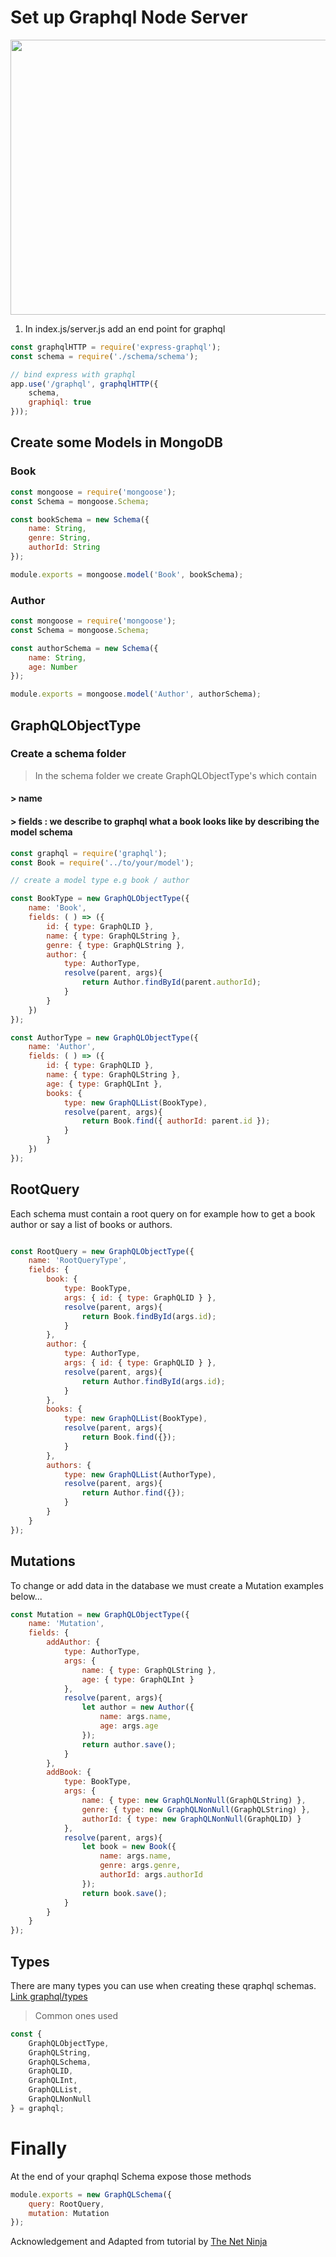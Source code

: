 # Set up Graphql Node Server
<div align="center">
<img src="https://1drv.ms/u/s!Ai0GNI50Q5GAg9lOJ5grE5nanwXudg" width="660" height="440" />
</div>

1. In index.js/server.js add an end point for graphql

```javascript
const graphqlHTTP = require('express-graphql');
const schema = require('./schema/schema');

// bind express with graphql
app.use('/graphql', graphqlHTTP({
    schema,
    graphiql: true
}));

```
## Create some Models in MongoDB

### Book

```javascript
const mongoose = require('mongoose');
const Schema = mongoose.Schema;

const bookSchema = new Schema({
    name: String,
    genre: String,
    authorId: String
});

module.exports = mongoose.model('Book', bookSchema);

```

### Author

```javascript
const mongoose = require('mongoose');
const Schema = mongoose.Schema;

const authorSchema = new Schema({
    name: String,
    age: Number
});

module.exports = mongoose.model('Author', authorSchema);

```



## GraphQLObjectType


### Create a schema folder

> In the schema folder we create GraphQLObjectType's which contain

####  > name

#### > fields : we describe to graphql what a book looks like by describing the model schema 

```javascript
const graphql = require('graphql');
const Book = require('../to/your/model');

// create a model type e.g book / author

const BookType = new GraphQLObjectType({
    name: 'Book',
    fields: ( ) => ({
        id: { type: GraphQLID },
        name: { type: GraphQLString },
        genre: { type: GraphQLString },
        author: {
            type: AuthorType,
            resolve(parent, args){
                return Author.findById(parent.authorId);
            }
        }
    })
});

const AuthorType = new GraphQLObjectType({
    name: 'Author',
    fields: ( ) => ({
        id: { type: GraphQLID },
        name: { type: GraphQLString },
        age: { type: GraphQLInt },
        books: {
            type: new GraphQLList(BookType),
            resolve(parent, args){
                return Book.find({ authorId: parent.id });
            }
        }
    })
});

```
## RootQuery
Each schema must contain a root query on for example how to get a book author or say a list of books or authors.

```javascript

const RootQuery = new GraphQLObjectType({
    name: 'RootQueryType',
    fields: {
        book: {
            type: BookType,
            args: { id: { type: GraphQLID } },
            resolve(parent, args){
                return Book.findById(args.id);
            }
        },
        author: {
            type: AuthorType,
            args: { id: { type: GraphQLID } },
            resolve(parent, args){
                return Author.findById(args.id);
            }
        },
        books: {
            type: new GraphQLList(BookType),
            resolve(parent, args){
                return Book.find({});
            }
        },
        authors: {
            type: new GraphQLList(AuthorType),
            resolve(parent, args){
                return Author.find({});
            }
        }
    }
});

```
## Mutations

To change or add data in the database we must create a Mutation examples below...

```javascript
const Mutation = new GraphQLObjectType({
    name: 'Mutation',
    fields: {
        addAuthor: {
            type: AuthorType,
            args: {
                name: { type: GraphQLString },
                age: { type: GraphQLInt }
            },
            resolve(parent, args){
                let author = new Author({
                    name: args.name,
                    age: args.age
                });
                return author.save();
            }
        },
        addBook: {
            type: BookType,
            args: {
                name: { type: new GraphQLNonNull(GraphQLString) },
                genre: { type: new GraphQLNonNull(GraphQLString) },
                authorId: { type: new GraphQLNonNull(GraphQLID) }
            },
            resolve(parent, args){
                let book = new Book({
                    name: args.name,
                    genre: args.genre,
                    authorId: args.authorId
                });
                return book.save();
            }
        }
    }
});

```

## Types

There are many types you can use when creating these qraphql schemas. [Link graphql/types](https://graphql.org/graphql-js/type/)

> Common ones used

```javascript
const {
    GraphQLObjectType,
    GraphQLString,
    GraphQLSchema,
    GraphQLID,
    GraphQLInt,
    GraphQLList,
    GraphQLNonNull
} = graphql;

```

# Finally

At the end of your qraphql Schema expose those methods

```javascript
module.exports = new GraphQLSchema({
    query: RootQuery,
    mutation: Mutation
});

```
Acknowledgement and Adapted from tutorial by
  [The Net Ninja](https://www.thenetninja.co.uk/)


